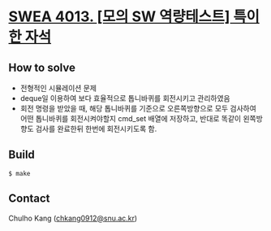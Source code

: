 # [SWEA 4013. [모의 SW 역량테스트] 특이한 자석](https://www.swexpertacademy.com/main/code/problem/problemDetail.do?contestProbId=AWIeV9sKkcoDFAVH&categoryId=AWIeV9sKkcoDFAVH&categoryType=CODE)


## How to solve
* 전형적인 시뮬레이션 문제
* deque일 이용하여 보다 효율적으로 톱니바퀴를 회전시키고 관리하였음
* 회전 명령을 받았을 때, 해당 톱니바퀴를 기준으로 오른쪽방향으로 모두 검사하여 어떤 톱니바퀴를 회전시켜야할지 cmd_set 배열에 저장하고, 반대로 똑같이 왼쪽방향도 검사를 완료한뒤 한번에 회전시키도록 함.

## Build

```
$ make
```

## Contact
Chulho Kang ([chkang0912@snu.ac.kr](mailto:chkang0912@snu.ac.kr))


